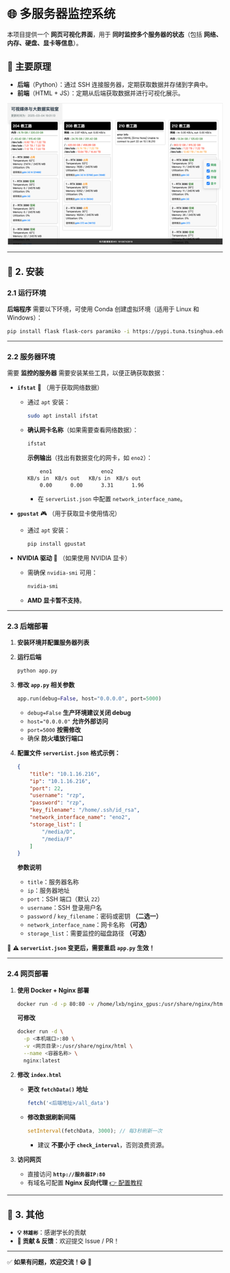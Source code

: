 # 🌐 多服务器监控系统

本项目提供一个 **网页可视化界面**，用于 **同时监控多个服务器的状态**（包括 **网络、内存、硬盘、显卡等信息**）。

## 📌 主要原理
- **后端**（Python）：通过 SSH 连接服务器，定期获取数据并存储到字典中。
- **前端**（HTML + JS）：定期从后端获取数据并进行可视化展示。

![示例图片](pics/test.png)

---

## 🚀 2. 安装

### 2.1 运行环境
**后端程序** 需要以下环境，可使用 Conda 创建虚拟环境（适用于 Linux 和 Windows）：
```bash
pip install flask flask-cors paramiko -i https://pypi.tuna.tsinghua.edu.cn/simple
```

---

### 2.2 服务器环境
需要 **监控的服务器** 需要安装某些工具，以便正确获取数据：

- **`ifstat`** 📡 （用于获取网络数据）  
  - 通过 `apt` 安装：
    ```sh
    sudo apt install ifstat
    ```
  - **确认网卡名称**（如果需要查看网络数据）：
    ```sh
    ifstat
    ```
    **示例输出**（找出有数据变化的网卡，如 `eno2`）：  
    ```
        eno1                eno2          
    KB/s in  KB/s out   KB/s in  KB/s out   
        0.00      0.00      3.31      1.96  
    ```
    - 在 `serverList.json` 中配置 `network_interface_name`。

- **`gpustat`** 🎮 （用于获取显卡使用情况）
  - 通过 `apt` 安装：
    ```sh
    pip install gpustat
    ```

- **NVIDIA 驱动** 🚀 （如果使用 NVIDIA 显卡）
  - 需确保 `nvidia-smi` 可用：
    ```sh
    nvidia-smi
    ```
  - **AMD 显卡暂不支持**。

---

### 2.3 后端部署
1. **安装环境并配置服务器列表**
2. **运行后端**
   ```sh
   python app.py
   ```
3. **修改 `app.py` 相关参数**
   ```python
   app.run(debug=False, host="0.0.0.0", port=5000)
   ```
   - `debug=False` **生产环境建议关闭 debug**
   - `host="0.0.0.0"` **允许外部访问**
   - `port=5000` **按需修改**
   - 确保 **防火墙放行端口**

4. **配置文件 `serverList.json`**
   **格式示例：**
   ```json
   {
       "title": "10.1.16.216",
       "ip": "10.1.16.216",
       "port": 22,
       "username": "rzp",
       "password": "rzp",
       "key_filename": "/home/.ssh/id_rsa",
       "network_interface_name": "eno2",
       "storage_list": [
           "/media/D",
           "/media/F"
       ]
   }
   ```
   **参数说明**
   - `title`：服务器名称
   - `ip`：服务器地址
   - `port`：SSH 端口（默认 `22`）
   - `username`：SSH 登录用户名
   - `password` / `key_filename`：密码或密钥 **（二选一）**
   - `network_interface_name`：网卡名称 **（可选）**
   - `storage_list`：需要监控的磁盘路径 **（可选）**

🔄 **⚠️ `serverList.json` 变更后，需要重启 `app.py` 生效！**

---

### 2.4 网页部署
1. **使用 Docker + Nginx 部署**
   ```sh
   docker run -d -p 80:80 -v /home/lxb/nginx_gpus:/usr/share/nginx/html --name nginx_gpus nginx:latest
   ```
   **可修改**
   ```sh
   docker run -d \
     -p <本机端口>:80 \
     -v <网页目录>:/usr/share/nginx/html \
     --name <容器名称> \
     nginx:latest
   ```

2. **修改 `index.html`**
   - **更改 `fetchData()` 地址**
     ```javascript
     fetch('<后端地址>/all_data')
     ```
   - **修改数据刷新间隔**
     ```javascript
     setInterval(fetchData, 3000); // 每3秒刷新一次
     ```
     - 建议 **不要小于 `check_interval`**，否则浪费资源。

3. **访问网页**
   - 直接访问 **`http://服务器IP:80`**
   - 有域名可配置 **Nginx 反向代理** [👉 配置教程](http://blog.lxblxb.top/archives/1723257245091)

---

## 🎯 3. 其他
- **💡 `林雄彬`**：感谢学长的贡献
- **🔧 贡献 & 反馈**：欢迎提交 Issue / PR！

---

✅ **如果有问题，欢迎交流！😃** 🚀
